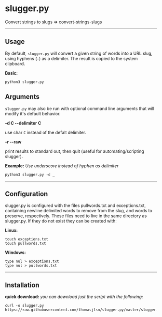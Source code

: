 # slugger.py

Convert strings to slugs => convert-strings-slugs

---

## Usage

By default, `slugger.py` will convert a given string of words into a URL
slug, using hyphens (`-`) as a delimiter. The result is copied to the
system clipboard.

**Basic:**
```
python3 slugger.py
```

## Arguments

`slugger.py` may also be run with optional command line arguments that will
modify it's default behavior.

**-d C --delimiter C**

use char `C` instead of the defalt delimiter.

**-r --raw**

print results to standard out, then quit (useful for automating/scripting
slugger).

**Example:**
*Use underscore instead of hyphen as delimiter*
```
python3 slugger.py -d _
```

---

## Configuration

slugger.py is configured with the files pullwords.txt and exceptions.txt,
containing newline delimited words to remove from the slug, and words to
preserve, respectively. These files need to live in the same directory as
slugger.py. If they do not exist they can be created with:

**Linux:**
```
touch exceptions.txt
touch pullwords.txt
```

**Windows:**
```
type nul > exceptions.txt
type nul > pullwords.txt
```

---

## Installation

**quick download:**
*you can download just the script with the following:*
```
curl -o slugger.py https://raw.githubusercontent.com/thomasjlsn/slugger.py/master/slugger.py
```

